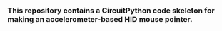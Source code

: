 ### This repository contains a CircuitPython code skeleton for making an accelerometer-based HID mouse pointer.
